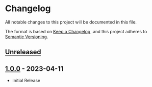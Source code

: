 # Changelog

All notable changes to this project will be documented in this file.

The format is based on [Keep a Changelog](https://keepachangelog.com/),
and this project adheres to [Semantic Versioning](https://semver.org/).

## [Unreleased]

## [1.0.0] - 2023-04-11

* Initial Release

[unreleased]: https://github.com/jeffreyc/copy-commit-to-another-repo/compare/v1.0.0...HEAD
[1.0.0]: https://github.com/jeffreyc/copy-commit-to-another-repo/releases/tag/v1.0.0
